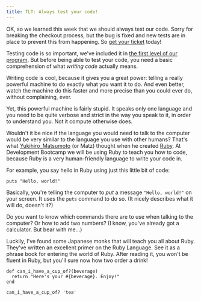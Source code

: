 ```yaml
---
title: TLT: Always test your code!
---
```


OK, so we learned this week that we should always test our code. Sorry for breaking the checkout process, but the bug is fixed and new tests are in place to prevent this from happening. So [get your ticket][1] today!

Testing code is so important, we've included it in [the first level of our program][2]. But before being able to test your code, you need a basic comprehension of what _writing code_ actually means.

Writing code is cool, because it gives you a great power: telling a really
powerful machine to do exactly what you want it to do. And even better, watch
the machine do this faster and more precise than you could ever do, without
complaining, ever.

Yet, this powerful machine is fairly stupid. It speaks only one language and you need to be quite verbose and strict in the way you speak to it, in order to understand you. Not it compute otherwise does.

Wouldn't it be nice if the language you would need to talk to the computer would be very similar to the language you use with other humans? That's what [Yukihiro_Matsumoto][3] (or Matz) thought when he created [Ruby][4]. At Development Bootcamp we will be using Ruby to teach you how to code, because Ruby is a very human-friendly language to write your code in.

For example, you say hello in Ruby using just this little bit of code:

```
puts "Hello, world!"
```

Basically, you're telling the computer to _put_ a message `"Hello, world!"` on your screen. It uses the `puts` command to do so. (It nicely describes what it will do, doesn't it?)

Do you want to know which commands there are to use when talking to the computer? Or how to add two numbers? (I know, you've already got a calculator. But bear with me...)

Luckily, I've found some Japanese monks that will teach you all about Ruby. They've written an excellent primer on the Ruby Language. See it as a phrase book for entering the world of Ruby. After reading it, you won't be fluent in Ruby, but you'll sure now how two order a drink!

```
def can_i_have_a_cup_of?(beverage)
  return "Here's your #{beverage}. Enjoy!"
end

can_i_have_a_cup_of? 'tea'
```

[1]: https://www.developmentbootcamp.nl/tickets
[2]: https://developmentbootcamp.nl/program/level-1
[3]: https://en.wikipedia.org/wiki/Yukihiro_Matsumoto
[4]: https://www.ruby-lang.org/en/
[5]: https://rubymonk.com/learning/books/1-ruby-primer
